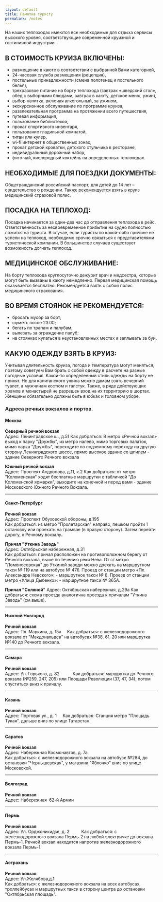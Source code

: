 ```yaml
---
layout: default
title: Памятка туристу
permalink: /notes
---
```



На наших теплоходах имеются все необходимые для отдыха сервисы высокого уровня, соответствующие современной круизной и гостиничной индустрии.

## В СТОИМОСТЬ КРУИЗА ВКЛЮЧЕНЫ:  
- размещение в каюте в соответствии с выбранной Вами категорией, 
- 24-часовая служба размещения (рецепция),
- постельные принадлежности (смена полотенец и постельного белья),
- трехразовое питание на борту теплохода (завтрак «шведский стол», обед с выборными блюдами, завтрак в каюту, детское меню, ужин),
- выбор напитка, включая алкогольный, за ужином,
- экскурсионное обслуживание по программе круиза,
- развлекательная программа на протяжении всего путешествия,
- путевая информация,
- пользование библиотекой,
- прокат спортивного инвентаря,
- пользование гладильной комнатой,
- титан или кулер,
- wi-fi интернет в общественных зонах,
- прокат детской кроватки, детского стульчика в ресторане,
- индивидуальный дорожный набор,
- фито чай, кислородный коктейль на определенных теплоходах.

## НЕОБХОДИМЫЕ ДЛЯ ПОЕЗДКИ ДОКУМЕНТЫ: 
Общегражданский российский паспорт, для детей до 14 лет –свидетельство о рождении. Также рекомендуется взять в круиз медицинский страховой полис. 

## ПОСАДКА НА ТЕПЛОХОД: 
Посадка начинается за один-два час до отправления теплохода в рейс. Ответственность за несвоевременное прибытие на судно полностью ложится на туриста. В случае, если туристы по какой-либо причине не успели на теплоход, необходимо срочно связаться с представителями туристической компании. В большинстве случаев существует возможность догнать теплоход.

## МЕДИЦИНСКОЕ ОБСЛУЖИВАНИЕ: 
На борту теплохода круглосуточно дежурит врач и медсестра, которые могут быть вызваны в каюту немедленно. Первая медицинская помощь оказывается бесплатно. Рекомендуется взять с собой полис медицинского страхования. 

## ВО ВРЕМЯ СТОЯНОК НЕ РЕКОМЕНДУЕТСЯ: 
- бросать мусор за борт; 
- шуметь после 23.00; 
- бегать по трапам и палубам; 
- вылезать за ограждение палуб; 
- на стоянках купаться в неустановленных местах и заплывать за буи. 


## КАКУЮ ОДЕЖДУ ВЗЯТЬ В КРУИЗ: 
Учитывая длительность круиза, погода и температура могут меняться, поэтому советуем Вам брать с собой одежду в расчете на разные погодные условия. Какой-то определенный стиль одежды на борту не принят. Но для капитанского ужина можно дамам взять вечерний туалет, а мужчинам костюм и галстук. Также, в ряде действующих храмов и монастырей не разрешен вход на их территорию в шортах. Женщины обязательно должны быть в юбках и головном уборе. 





### Адреса речных вокзалов и портов.


#### Москва  
**Северный речной вокзал**  
Адрес: Ленинградское ш., д.51
Как добраться: В метро «Речной вокзал»  выход к парку "Дружбы", из метро налево, мимо торговых палаток, мимо парка "Дружбы", переходите по подземному переходу на другую сторону Ленинградского шоссе, прямо высокое здание со шпилем - здание Северного Речного вокзала 

**Южный речной вокзал**  
Адрес: Проспект Андропова, д.11, к.2
Как добраться: от метро "Коломенская" ходят бесплатные маршрутки с табличкой "До Коломенской ярмарки", выходите на конечной и перед вами - здание Московского Южного Речного Вокзала. 

*****

#### Санкт-Петербург
**Речной вокзал**    
Адрес: Проспект Обуховской обороны, д.195  
Как добраться: из метро "Пролетарская" направо, пешком пройти 1 остановку или проехать на трамвае (в правую сторону). Затем перейти дорогу, к Речному вокзалу..

**Причал "Уткина Заводь"**  
Адрес: Октябрьская набережная, д.31  
Как добраться: причал расположен на противоположном берегу от Речного вокзала, выше по течению реки Нева. От ст.метро "Ломоносовская" до Уткиной заводи можно доехать на маршрутном такси № 119 или на автобусе № 476. Проезд от станции метро «Пл. Александра Невского»: - маршрутное такси № 8. Проезд от станции метро «Улица Дыбенко»: - маршрутное такси № 365А.

**Причал "Соляной"**
Адрес: Октябрьская набережная, д.29а
Как добраться: схема проезда аналогична проезда к причалам "Уткина Заводь" (см.выше).

*****

#### Нижний Новгород

**Речной вокзал**  
Адрес: Пл. Маркина, д. 15а     
Как добраться: с железнодорожного вокзала от "Макдональдса" на автобусах №38, 61, 20 или маршрутка №140 до Речного вокзала.  

*****

#### Самара

**Речной вокзал**  
Адрес: Ул. Горького, д. 82            
Как добраться: маршрутка до Речного вокзала (№259, 247, 205) или Площади Революции (37, 47, 34), потом спуститься вниз к причалу.  

*****

#### Казань

**Речной вокзал**  
Адрес: Портовая ул., д. 1     
Как добраться: Станция метро "Площадь Тукая", дальше вниз по улице Татарстан.

*****

#### Саратов

**Речной вокзал**  
Адрес: Набережная Космонавтов, д. 7а  
Как добраться: с железнодорожного вокзала на автобусе №284, до остановки "Чернышевская", у магазина "Яблочко" вниз по улице Московской.  

*****

#### Волгоград

**Речной вокзал**  
Адрес: Набережная  62-й Армии           

*****

#### Пермь

**Речной вокзал**  
Адрес: Ул. Орджоникидзе, д. 2           
Как добраться: с железнодорожного вокзала Пермь-2 на любой электричке до вокзала Пермь-1. Речной вокзал находится напротив железнодорожного вокзала Пермь-1.

*****

#### Астрахань

**Речной вокзал**  
Адрес:  Ул.Желябова,д.1    
Как добраться: с железнодорожного вокзала на всех автобусах, троллейбусах и маршрутных такси в сторону центра до остановки "Октябрьская площадь".

